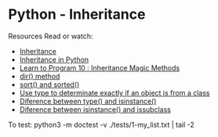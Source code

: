 # Python - Inheritance

Resources
Read or watch:

- [Inheritance](https://docs.python.org/3/tutorial/classes.html#inheritance)
- [Inheritance in Python](https://hub.packtpub.com/inheritance-python/)
- [Learn to Program 10 : Inheritance Magic Methods](https://www.youtube.com/watch?v=d8kCdLCi6Lk&ab_channel=DerekBanas)
- [dir() method](https://realpython.com/lessons/dir-function/)
- [sort() and sorted()](https://realpython.com/python-sort/)
- [Use type to determinate exactly if an object is from a class](https://stackoverflow.com/questions/69542994/write-a-function-that-returns-true-if-the-object-is-exactly-an-instance-of-the-s)
- [Diference between type() and isinstance()](https://stackoverflow.com/questions/1549801/what-are-the-differences-between-type-and-isinstance?rq=1)
- [Diference between isinstance() and issubclass](https://stackoverflow.com/questions/8107313/isinstance-and-issubclass-return-conflicting-results#:~:text=isinstance(object%2C%20classinfo)%20asks,types%2C%20and%20such%20tuples.%E2%80%9D)




To test:
python3 -m doctest -v ./tests/1-my_list.txt | tail -2